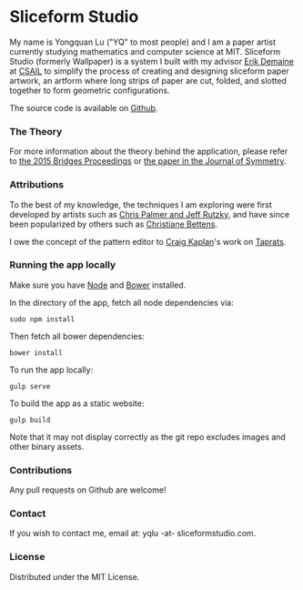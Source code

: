 # Sliceform Studio

My name is Yongquan Lu ("YQ" to most people) and I am a paper artist currently studying mathematics and computer science at MIT. Sliceform Studio (formerly Wallpaper) is a system I built with my advisor [Erik Demaine](http://erikdemaine.org) at [CSAIL](http://csail.mit.edu) to simplify the process of creating and designing sliceform paper artwork, an artform where long strips of paper are cut, folded, and slotted together to form geometric configurations.

The source code is available on [Github](http://github.com/yqlu/sliceformstudio).

### The Theory

For more information about the theory behind the application, please refer to [the 2015 Bridges Proceedings](http://archive.bridgesmathart.org/2015/bridges2015-367.html) or [the paper in the Journal of Symmetry](http://erikdemaine.org/papers/Sliceform_Symmetry/).

### Attributions

To the best of my knowledge, the techniques I am exploring were first developed by artists such as [Chris Palmer and Jeff Rutzky](https://www.youtube.com/watch?v=2TNUxWVgZTs), and have since been popularized by others such as [Christiane Bettens](https://www.flickr.com/photos/melisande-origami/sets/72157613125224450).

I owe the concept of the pattern editor to [Craig Kaplan](http://www.cgl.uwaterloo.ca/~csk/)'s work on [Taprats](http://www.cgl.uwaterloo.ca/~csk/washington/taprats).

### Running the app locally

Make sure you have [Node](nodejs.org) and [Bower](bower.io) installed.

In the directory of the app, fetch all node dependencies via:
```
sudo npm install
```

Then fetch all bower dependencies:
```
bower install
```

To run the app locally:
```
gulp serve
```

To build the app as a static website:
```
gulp build
```

Note that it may not display correctly as the git repo excludes images and other binary assets.

### Contributions

Any pull requests on Github are welcome!

### Contact

If you wish to contact me, email at: yqlu -at- sliceformstudio.com.

### License

Distributed under the MIT License.
